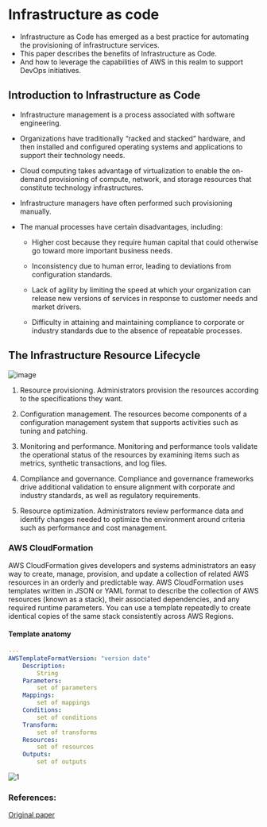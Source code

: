 # Infrastructure as code

- Infrastructure as Code has emerged as a best practice for automating the provisioning of infrastructure services. 
- This paper describes the benefits of Infrastructure as Code.
- And how to leverage the capabilities of AWS in this realm to support DevOps initiatives.


## Introduction to Infrastructure as Code

- Infrastructure management is a process associated with software engineering.
- Organizations have traditionally “racked and stacked” hardware, and then installed and configured operating systems and applications to support their technology needs. 
- Cloud computing takes advantage of virtualization to enable the on-demand provisioning of compute, network, and storage resources that constitute technology infrastructures.

- Infrastructure managers have often performed such provisioning manually. 
- The manual processes have certain disadvantages, including:
    
     - Higher cost because they require human capital that could otherwise go toward more important business needs.
     - Inconsistency due to human error, leading to deviations from configuration standards.
    
     - Lack of agility by limiting the speed at which your organization can release new versions of services in response to customer needs and market drivers.
     - Difficulty in attaining and maintaining compliance to corporate or industry standards due to the absence of repeatable processes.


## The Infrastructure Resource Lifecycle

![image](https://user-images.githubusercontent.com/23625821/133917214-9c20040a-f476-4857-8aa8-2ca9fec2e7f9.png)

1. Resource provisioning. Administrators provision the resources according to the specifications they want.
2. Configuration management. The resources become components of a configuration management system that supports activities such as tuning and patching.

3. Monitoring and performance. Monitoring and performance tools validate the operational status of the resources by examining items such as metrics, synthetic transactions, and log files.
4. Compliance and governance. Compliance and governance frameworks drive additional validation to ensure alignment with corporate and industry standards, as well as regulatory requirements.

5. Resource optimization. Administrators review performance data and identify changes needed to optimize the environment around criteria such as performance and cost management.

### AWS CloudFormation
AWS CloudFormation gives developers and systems administrators an easy way to create, manage, provision, and update a collection of related AWS resources in an orderly and predictable way. AWS CloudFormation uses templates written in JSON or YAML format to describe the collection of AWS resources (known as a stack), their associated dependencies, and any required runtime parameters. You can use a template repeatedly to create identical copies of the same stack consistently across AWS Regions.

#### Template anatomy

```yaml
---
AWSTemplateFormatVersion: "version date"
    Description:
        String
    Parameters:
        set of parameters
    Mappings:
        set of mappings
    Conditions:
        set of conditions
    Transform:
        set of transforms
    Resources:
        set of resources
    Outputs:
        set of outputs

```


![1](https://user-images.githubusercontent.com/23625821/134113464-e3422ed2-8465-4787-b857-c3459c37000f.png)
































### References:

<a href="https://d0.awsstatic.com/whitepapers/DevOps/infrastructure-as-code.pdf"> Original paper </a>


